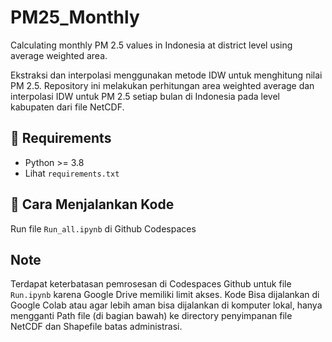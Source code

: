 # PM25_Monthly
Calculating monthly PM 2.5 values in Indonesia at district level using average weighted area.

Ekstraksi dan interpolasi menggunakan metode IDW untuk menghitung nilai PM 2.5.
Repository ini melakukan perhitungan area weighted average dan interpolasi IDW untuk PM 2.5 setiap bulan di Indonesia pada level kabupaten dari file NetCDF.

## 🔧 Requirements
- Python >= 3.8
- Lihat `requirements.txt`

## 🚀 Cara Menjalankan Kode

Run file `Run_all.ipynb` di Github Codespaces

## Note
Terdapat keterbatasan pemrosesan di Codespaces Github untuk file `Run.ipynb` karena Google Drive memiliki limit akses. Kode Bisa dijalankan di Google Colab atau agar lebih aman bisa dijalankan di komputer lokal, hanya mengganti Path file (di bagian bawah) ke directory penyimpanan file NetCDF dan Shapefile batas administrasi.
